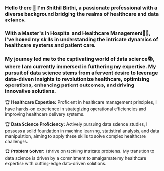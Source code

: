 ### Hello there 👋 I'm Shithil Birthi, a passionate professional with a diverse background bridging the realms of healthcare and data science. 

### With a Master's in Hospital and Healthcare Management👨‍💻, I've honed my skills in understanding the intricate dynamics of healthcare systems and patient care.

### My journey led me to the captivating world of data science📚, where I am currently immersed in furthering my expertise. My pursuit of data science stems from a fervent desire to leverage data-driven insights to revolutionize healthcare, optimizing operations, enhancing patient outcomes, and driving innovative solutions.

🏆 **Healthcare Expertise:** Proficient in healthcare management principles, I have hands-on experience in strategizing operational efficiencies and improving healthcare delivery systems.

🏆 **Data Science Proficiency:** Actively pursuing data science studies, I possess a solid foundation in machine learning, statistical analysis, and data manipulation, aiming to apply these skills to solve complex healthcare challenges.

🏆 **Problem Solver:** I thrive on tackling intricate problems. My transition to data science is driven by a commitment to amalgamate my healthcare expertise with cutting-edge data-driven solutions.

<!--
**Shiti09/Shiti09** is a ✨ _special_ ✨ repository because its `README.md` (this file) appears on your GitHub profile.

Here are some ideas to get you started:

- 🔭 I’m currently working on ...
- 🌱 I’m currently learning ...
- 👯 I’m looking to collaborate on ...
- 🤔 I’m looking for help with ...
- 💬 Ask me about ...
- 📫 How to reach me: ...
- 😄 Pronouns: ...
- ⚡ Fun fact: ...
-->
